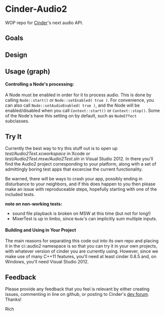 # Cinder-Audio2

WOP repo for [Cinder][1]'s next audio API.



## Goals


## Design


## Usage (graph)

#### Controlling a Node's processing:
 A Node must be enabled in order for it to process audio.  This is done by calling `Node::start()` or `Node::setEnabled( true )`. For convenience, you can also call `Node::setAudioEnabled( true )`, and the Node will be enabled/disabled when you call `Context::start()` or `Context::stop()`.  Some of the Node's have this setting on by default, such as `NodeEffect` subclasses.


## Try It

Currently the best way to try this stuff out is to open up _test/Audio2Test.xcworkspace_ in Xcode or _test/Audio2Test.msw/Audio2Test.sln_ in Visual Studio 2012. In there you'll find the Audio2 project corresponding to your platform, along with a set of admittingly boring test apps that excercise the current functionality.

Be warned, there will be ways to crash your app, possibly ending in disturbance to your neighbors, and if this does happen to you then please make an issue with reproduceable steps, hopefully starting with one of the included tests.

__note on non-working tests:__

- sound file playback is broken on MSW at this time (but not for long!)
- MixerTest is up in limbo, since `Node`'s can implicitly sum multiple inputs. 


#### Building and Using in Your Project

The main reasons for separating this code out into its own repo and placing it in the ci::audio2 namespace is so that you can try it in your own projects, with whatever version of cinder you are currently using.  However, since we make use of many C++11 features, you'll need at least cinder 0.8.5 and, on Windows, you'll need Visual Studio 2012.


## Feedback

Please provide any feedback that you feel is relevant by either creating issues, commenting in line on github, or posting to Cinder's [dev forum][2]. Thanks!

Rich


[1]: https://github.com/cinder/cinder
[2]: https://forum.libcinder.org/#Forum/developing-cinder
